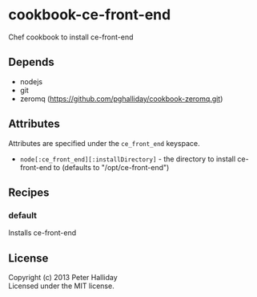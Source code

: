 cookbook-ce-front-end
=====================

Chef cookbook to install ce-front-end

## Depends

- nodejs
- git
- zeromq (https://github.com/pghalliday/cookbook-zeromq.git)

## Attributes

Attributes are specified under the `ce_front_end` keyspace.

- `node[:ce_front_end][:installDirectory]` - the directory to install ce-front-end to (defaults to "/opt/ce-front-end")

## Recipes

### default

Installs ce-front-end

## License
Copyright (c) 2013 Peter Halliday  
Licensed under the MIT license.
